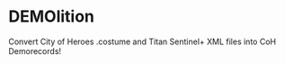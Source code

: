 DEMOlition
==========

Convert City of Heroes .costume and Titan Sentinel+ XML files into CoH Demorecords!